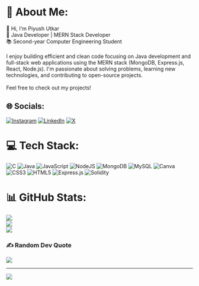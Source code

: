 # 💫 About Me:
👋 Hi, I'm Piyush Utkar<br>🔹 Java Developer | MERN Stack Developer<br>📚 Second-year Computer Engineering Student<br><br>I enjoy building efficient and clean code focusing on Java development and full-stack web applications using the MERN stack (MongoDB, Express.js, React, Node.js). I'm passionate about solving problems, learning new technologies, and contributing to open-source projects.<br><br>Feel free to check out my projects!


## 🌐 Socials:
[![Instagram](https://img.shields.io/badge/Instagram-%23E4405F.svg?logo=Instagram&logoColor=white)](https://instagram.com/that.one.piyush) [![LinkedIn](https://img.shields.io/badge/LinkedIn-%230077B5.svg?logo=linkedin&logoColor=white)](https://linkedin.com/in/piyush-utkar-0489b12b2) [![X](https://img.shields.io/badge/X-black.svg?logo=X&logoColor=white)](https://x.com/PiyushUtkar) 

# 💻 Tech Stack:
![C](https://img.shields.io/badge/c-%2300599C.svg?style=plastic&logo=c&logoColor=white) ![Java](https://img.shields.io/badge/java-%23ED8B00.svg?style=plastic&logo=openjdk&logoColor=white) ![JavaScript](https://img.shields.io/badge/javascript-%23323330.svg?style=plastic&logo=javascript&logoColor=%23F7DF1E) ![NodeJS](https://img.shields.io/badge/node.js-6DA55F?style=plastic&logo=node.js&logoColor=white) ![MongoDB](https://img.shields.io/badge/MongoDB-%234ea94b.svg?style=plastic&logo=mongodb&logoColor=white) ![MySQL](https://img.shields.io/badge/mysql-4479A1.svg?style=plastic&logo=mysql&logoColor=white) ![Canva](https://img.shields.io/badge/Canva-%2300C4CC.svg?style=plastic&logo=Canva&logoColor=white) ![CSS3](https://img.shields.io/badge/css3-%231572B6.svg?style=plastic&logo=css3&logoColor=white) ![HTML5](https://img.shields.io/badge/html5-%23E34F26.svg?style=plastic&logo=html5&logoColor=white) ![Express.js](https://img.shields.io/badge/express.js-%23404d59.svg?style=plastic&logo=express&logoColor=%2361DAFB) ![Solidity](https://img.shields.io/badge/Solidity-%23363636.svg?style=plastic&logo=solidity&logoColor=white)
# 📊 GitHub Stats:
![](https://github-readme-stats.vercel.app/api?username=404Piyush&theme=dark&hide_border=true&include_all_commits=true&count_private=true)<br/>
![](https://github-readme-streak-stats.herokuapp.com/?user=404Piyush&theme=dark&hide_border=true)<br/>
![](https://github-readme-stats.vercel.app/api/top-langs/?username=404piyush&theme=dark&hide_border=true&include_all_commits=true&count_private=true&layout=compact)

### ✍️ Random Dev Quote
![](https://quotes-github-readme.vercel.app/api?type=horizontal&theme=tokyonight)

---
[![](https://visitcount.itsvg.in/api?id=404Piyush&icon=2&color=0)](https://visitcount.itsvg.in)

